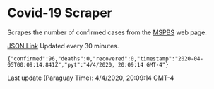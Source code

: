# Covid-19 Scraper

Scrapes the number of confirmed cases from the [MSPBS](https://www.mspbs.gov.py/covid-19.php) web page.

[JSON Link](https://jmayalag.github.io/covid19-scrape/cases.json)
Updated every 30 minutes.
```
{"confirmed":96,"deaths":0,"recovered":0,"timestamp":"2020-04-05T00:09:14.841Z","pyt":"4/4/2020, 20:09:14 GMT-4"}
```
Last update (Paraguay Time): 4/4/2020, 20:09:14 GMT-4